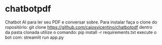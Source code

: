 # chatbotpdf
Chatbot AI para ler seu PDF e conversar sobre.
Para instalar faça o clone do ropositório:
git clone https://github.com/caiosvicentino/chatbotpdf
dentro da pasta clonada utilize o comando:
pip install -r requirements.txt
execute o bot com:
streamlit run app.py
